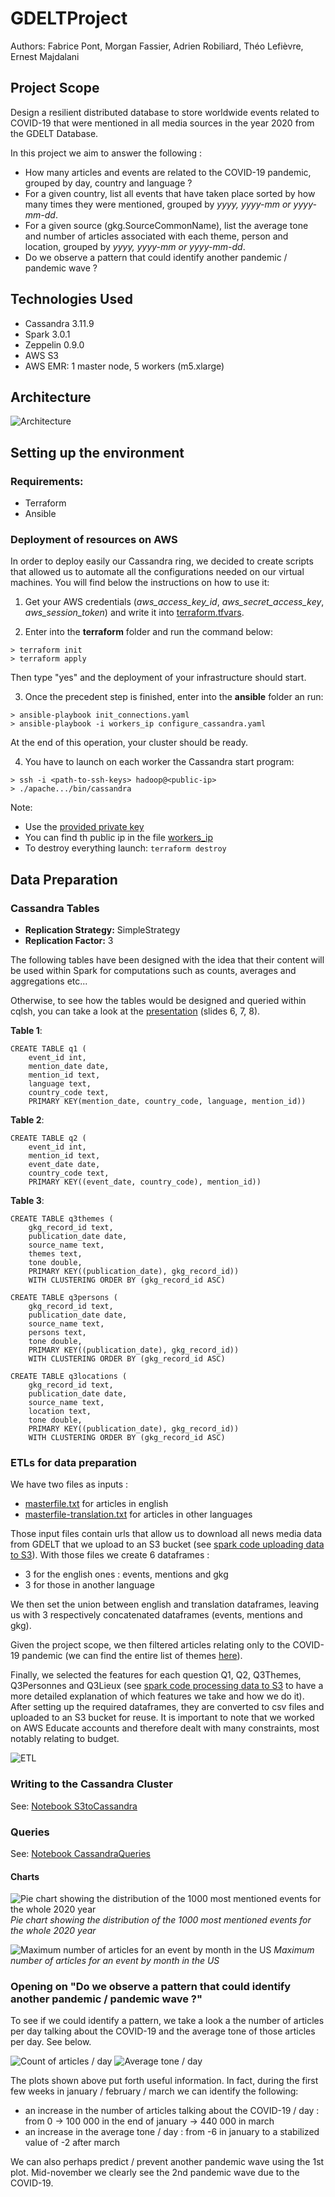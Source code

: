 # GDELTProject

Authors: Fabrice Pont, Morgan Fassier, Adrien Robiliard, Théo Lefièvre, Ernest Majdalani

## Project Scope

Design a resilient distributed database to store worldwide events related to COVID-19 that were mentioned in all media sources in the year 2020 from the GDELT Database.

In this project we aim to answer the following :

+ How many articles and events are related to the COVID-19 pandemic, grouped by day, country and language ?
+ For a given country, list all events that have taken place sorted by how many times they were mentioned, grouped by _yyyy, yyyy-mm or yyyy-mm-dd_.
+ For a given source (gkg.SourceCommonName), list the average tone and number of articles associated with each theme, person and location, grouped by _yyyy, yyyy-mm or yyyy-mm-dd_.
+ Do we observe a pattern that could identify another pandemic / pandemic wave ?

## Technologies Used

+ Cassandra 3.11.9
+ Spark 3.0.1
+ Zeppelin 0.9.0
+ AWS S3
+ AWS EMR: 1 master node, 5 workers (m5.xlarge)

## Architecture

![Architecture](images/Architecture.png)

## Setting up the environment

### Requirements:
- Terraform
- Ansible

### Deployment of resources on AWS
In order to deploy easily our Cassandra ring, we decided to create scripts that allowed us to automate all the configurations needed on our virtual machines. You will find below the instructions on how to use it:

1) Get your AWS credentials (*aws_access_key_id*, *aws_secret_access_key*, *aws_session_token*) and write it into [terraform.tfvars](infrastructure/terraform/terraform.tfvars).

2) Enter into the **terraform** folder and run the command below:
```
> terraform init
> terraform apply
```
Then type "yes" and the deployment of your infrastructure should start.

3) Once the precedent step is finished, enter into the **ansible** folder an run:
```
> ansible-playbook init_connections.yaml
> ansible-playbook -i workers_ip configure_cassandra.yaml
```
At the end of this operation, your cluster should be ready.

4) You have to launch on each worker the Cassandra start program:
```
> ssh -i <path-to-ssh-keys> hadoop@<public-ip>
> ./apache.../bin/cassandra
```
Note: 
- Use the [provided private key](infrastructure/terraform/ssh-keys/id_rsa_aws.pem)
- You can find th public ip in the file [workers_ip](infrastructure/ansible/workers_ip)
- To destroy everything launch: ``` terraform destroy ```


## Data Preparation
### Cassandra Tables

+ __Replication Strategy:__ SimpleStrategy
+ __Replication Factor:__ 3

The following tables have been designed with the idea that their content will be used within Spark for computations such as counts, averages and aggregations etc...

Otherwise, to see how the tables would be designed and queried within cqlsh, you can take a look at the [presentation](presentation.pdf) (slides 6, 7, 8).

__Table 1__:

    CREATE TABLE q1 (
        event_id int, 
        mention_date date, 
        mention_id text, 
        language text, 
        country_code text, 
        PRIMARY KEY(mention_date, country_code, language, mention_id))

__Table 2__:

    CREATE TABLE q2 (
        event_id int, 
        mention_id text, 
        event_date date, 
        country_code text, 
        PRIMARY KEY((event_date, country_code), mention_id))

__Table 3__:

    CREATE TABLE q3themes (
        gkg_record_id text, 
        publication_date date, 
        source_name text, 
        themes text, 
        tone double, 
        PRIMARY KEY((publication_date), gkg_record_id)) 
        WITH CLUSTERING ORDER BY (gkg_record_id ASC)

    CREATE TABLE q3persons (
        gkg_record_id text, 
        publication_date date, 
        source_name text, 
        persons text, 
        tone double, 
        PRIMARY KEY((publication_date), gkg_record_id)) 
        WITH CLUSTERING ORDER BY (gkg_record_id ASC)

    CREATE TABLE q3locations (
        gkg_record_id text, 
        publication_date date, 
        source_name text, 
        location text, 
        tone double, 
        PRIMARY KEY((publication_date), gkg_record_id)) 
        WITH CLUSTERING ORDER BY (gkg_record_id ASC)



### ETLs for data preparation

We have two files as inputs :
+ [masterfile.txt](http://data.gdeltproject.org/gdeltv2/masterfilelist.txt) for articles in english
+ [masterfile-translation.txt](http://data.gdeltproject.org/gdeltv2/masterfilelist-translation.txt) for articles in other languages

Those input files contain urls that allow us to download all news media data from GDELT that we upload to an S3 bucket (see [spark code uploading data to S3](notebooks/uploadDataToS3.zpln)). With those files we create 6 dataframes :
+ 3 for the english ones : events, mentions and gkg
+ 3 for those in another language

We then set the union between english and translation dataframes, leaving us with 3 respectively concatenated dataframes (events, mentions and gkg).

Given the project scope, we then filtered articles relating only to the COVID-19 pandemic (we can find the entire list of themes [here](documentation/themes.txt)).

Finally, we selected the features for each question Q1, Q2, Q3Themes, Q3Personnes and Q3Lieux (see [spark code processing data to S3](notebooks/processedDataToS3.zpln) to have a more detailed explanation of which features we take and how we do it). After setting up the required dataframes, they are converted to csv files and uploaded to an S3 bucket for reuse. It is important to note that we worked on AWS Educate accounts and therefore dealt with many constraints, most notably relating to budget.

![ETL](images/ETL.png)

### Writing to the Cassandra Cluster

See: [Notebook S3toCassandra](notebooks/S3toCassandra.zpln)

### Queries

See: [Notebook CassandraQueries](notebooks/CassandraQueries.zpln)

#### Charts

![Pie chart showing the distribution of the 1000 most mentioned events for the whole 2020 year](images/q1.png)
*Pie chart showing the distribution of the 1000 most mentioned events for the whole 2020 year*


![Maximum number of articles for an event by month in the US](images/q2.png)
*Maximum number of articles for an event by month in the US*


### Opening on "Do we observe a pattern that could identify another pandemic / pandemic wave ?"

To see if we could identify a pattern, we take a look a the number of articles per day talking about the COVID-19 and the average tone of those articles per day. See below.

![Count of articles / day](images/q4_count_articles.png)
![Average tone / day](images/q4_avg_tone.png)

The plots shown above put forth useful information. In fact, during the first few weeks in january / february / march we can identify the following:
+ an increase in the number of articles talking about the COVID-19 / day : from 0 -> 100 000 in the end of january -> 440 000 in march
+ an increase in the average tone / day : from -6 in january to a stabilized value of -2 after march

We can also perhaps predict / prevent another pandemic wave using the 1st plot. Mid-november we clearly see the 2nd pandemic wave due to the COVID-19.
